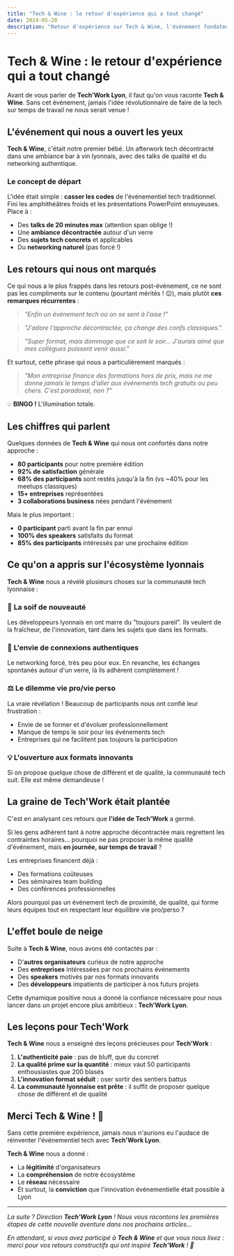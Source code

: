 ```yaml
---
title: "Tech & Wine : le retour d'expérience qui a tout changé"
date: 2024-05-20
description: "Retour d'expérience sur Tech & Wine, l'événement fondateur qui nous a inspiré pour créer Tech'Work Lyon et révolutionner l'événementiel tech."
---
```


# Tech & Wine : le retour d'expérience qui a tout changé

Avant de vous parler de **Tech'Work Lyon**, il faut qu'on vous raconte **Tech & Wine**. Sans cet événement, jamais l'idée révolutionnaire de faire de la tech sur temps de travail ne nous serait venue !

## L'événement qui nous a ouvert les yeux

**Tech & Wine**, c'était notre premier bébé. Un afterwork tech décontracté dans une ambiance bar à vin lyonnais, avec des talks de qualité et du networking authentique.

### Le concept de départ

L'idée était simple : **casser les codes** de l'événementiel tech traditionnel. Fini les amphithéâtres froids et les présentations PowerPoint ennuyeuses. Place à :

-   Des **talks de 20 minutes max** (attention span oblige !)
-   Une **ambiance décontractée** autour d'un verre
-   Des **sujets tech concrets** et applicables
-   Du **networking naturel** (pas forcé !)

## Les retours qui nous ont marqués

Ce qui nous a le plus frappés dans les retours post-événement, ce ne sont pas les compliments sur le contenu (pourtant mérités ! 😉), mais plutôt **ces remarques récurrentes** :

> _"Enfin un événement tech où on se sent à l'aise !"_

> _"J'adore l'approche décontractée, ça change des confs classiques."_

> _"Super format, mais dommage que ce soit le soir... J'aurais aimé que mes collègues puissent venir aussi."_

Et surtout, cette phrase qui nous a particulièrement marqués :

> _"Mon entreprise finance des formations hors de prix, mais ne me donne jamais le temps d'aller aux événements tech gratuits ou peu chers. C'est paradoxal, non ?"_

💡 **BINGO !** L'illumination totale.

## Les chiffres qui parlent

Quelques données de **Tech & Wine** qui nous ont confortés dans notre approche :

-   **80 participants** pour notre première édition
-   **92% de satisfaction** générale
-   **68% des participants** sont restés jusqu'à la fin (vs ~40% pour les meetups classiques)
-   **15+ entreprises** représentées
-   **3 collaborations business** nées pendant l'événement

Mais le plus important :

-   **0 participant** parti avant la fin par ennui
-   **100% des speakers** satisfaits du format
-   **85% des participants** intéressés par une prochaine édition

## Ce qu'on a appris sur l'écosystème lyonnais

**Tech & Wine** nous a révélé plusieurs choses sur la communauté tech lyonnaise :

### 🎯 **La soif de nouveauté**

Les développeurs lyonnais en ont marre du "toujours pareil". Ils veulent de la fraîcheur, de l'innovation, tant dans les sujets que dans les formats.

### 🤝 **L'envie de connexions authentiques**

Le networking forcé, très peu pour eux. En revanche, les échanges spontanés autour d'un verre, là ils adhèrent complètement !

### ⚖️ **Le dilemme vie pro/vie perso**

La vraie révélation ! Beaucoup de participants nous ont confié leur frustration :

-   Envie de se former et d'évoluer professionnellement
-   Manque de temps le soir pour les événements tech
-   Entreprises qui ne facilitent pas toujours la participation

### 💡 **L'ouverture aux formats innovants**

Si on propose quelque chose de différent et de qualité, la communauté tech suit. Elle est même demandeuse !

## La graine de Tech'Work était plantée

C'est en analysant ces retours que **l'idée de Tech'Work** a germé.

Si les gens adhèrent tant à notre approche décontractée mais regrettent les contraintes horaires... pourquoi ne pas proposer la même qualité d'événement, mais **en journée, sur temps de travail** ?

Les entreprises financent déjà :

-   Des formations coûteuses
-   Des séminaires team building
-   Des conférences professionnelles

Alors pourquoi pas un événement tech de proximité, de qualité, qui forme leurs équipes tout en respectant leur équilibre vie pro/perso ?

## L'effet boule de neige

Suite à **Tech & Wine**, nous avons été contactés par :

-   D'**autres organisateurs** curieux de notre approche
-   Des **entreprises** intéressées par nos prochains événements
-   Des **speakers** motivés par nos formats innovants
-   Des **développeurs** impatients de participer à nos futurs projets

Cette dynamique positive nous a donné la confiance nécessaire pour nous lancer dans un projet encore plus ambitieux : **Tech'Work Lyon**.

## Les leçons pour Tech'Work

**Tech & Wine** nous a enseigné des leçons précieuses pour **Tech'Work** :

1. **L'authenticité paie** : pas de bluff, que du concret
2. **La qualité prime sur la quantité** : mieux vaut 50 participants enthousiastes que 200 blasés
3. **L'innovation format séduit** : oser sortir des sentiers battus
4. **La communauté lyonnaise est prête** : il suffit de proposer quelque chose de différent et de qualité

## Merci Tech & Wine ! 🙏

Sans cette première expérience, jamais nous n'aurions eu l'audace de réinventer l'événementiel tech avec **Tech'Work Lyon**.

**Tech & Wine** nous a donné :

-   La **légitimité** d'organisateurs
-   La **compréhension** de notre écosystème
-   Le **réseau** nécessaire
-   Et surtout, la **conviction** que l'innovation événementielle était possible à Lyon

---

_La suite ? Direction **Tech'Work Lyon** ! Nous vous racontons les premières étapes de cette nouvelle aventure dans nos prochains articles..._

_En attendant, si vous avez participé à **Tech & Wine** et que vous nous lisez : merci pour vos retours constructifs qui ont inspiré **Tech'Work** ! 🚀_
